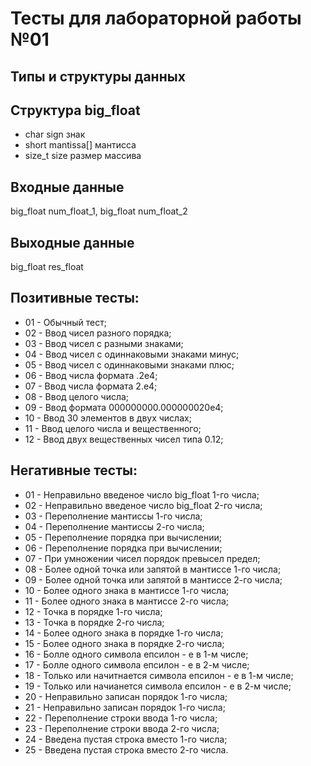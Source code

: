 # Тесты для лабораторной работы №01
## Типы и структуры данных

## Структура big_float
- char sign знак
- short mantissa[] мантисса
- size_t size размер массива

## Входные данные
big_float num_float_1,  big_float num_float_2

## Выходные данные
big_float res_float

## Позитивные тесты:
- 01 - Обычный тест;
- 02 - Ввод чисел разного порядка;
- 03 - Ввод чисел с разными знаками;
- 04 - Ввод чисел с одиннаковыми знаками минус;
- 05 - Ввод чисел с одиннаковыми знаками плюс;
- 06 - Ввод числа формата .2e4;
- 07 - Ввод числа формата 2.e4;
- 08 - Ввод целого числа;
- 09 - Ввод формата 000000000.000000020e4;
- 10 - Ввод 30 элементов в двух числах;
- 11 - Ввод целого числа и вещественного;
- 12 - Ввод двух вещественных чисел типа 0.12;

## Негативные тесты:
- 01 - Неправильно введеное число big_float 1-го числа;
- 02 - Неправильно введеное число big_float 2-го числа;
- 03 - Переполнение мантиссы 1-го числа;
- 04 - Переполнение мантиссы 2-го числа;
- 05 - Переполнение порядка при вычислении;
- 06 - Переполнение порядка при вычислении;
- 07 - При умножении чисел порядок превысел предел;
- 08 - Более одной точка или запятой в мантиссе 1-го числа;
- 09 - Более одной точка или запятой в мантиссе 2-го числа;
- 10 - Более одного знака в мантиссе 1-го числа;
- 11 - Более одного знака в мантиссе 2-го числа;
- 12 - Точка в порядке 1-го числа;
- 13 - Точка в порядке 2-го числа;
- 14 - Более одного знака в порядке 1-го числа;
- 15 - Более одного знака в порядке 2-го числа;
- 16 - Болле одного символа епсилон - e в 1-м числе;
- 17 - Болле одного символа епсилон - e в 2-м числе;
- 18 - Только или начитнается символа епсилон - e в 1-м числе;
- 19 - Только или начианется  символа епсилон - e в 2-м числе;
- 20 - Неправильно записан порядок 1-го числа;
- 21 - Неправильно записан порядок 1-го числа;
- 22 - Переполнение строки ввода 1-го числа;
- 23 - Переполнение строки ввода 2-го числа;
- 24 - Введена пустая строка вместо 1-го числа;
- 25 - Введена пустая строка вместо 2-го числа.